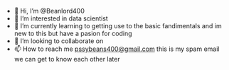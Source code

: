 - 👋 Hi, I’m @Beanlord400
- 👀 I’m interested in data scientist 
- 🌱 I’m currently learning to getting use to the basic fandimentals and im new to this but have a pasion for coding 
- 💞️ I’m looking to collaborate on 
- 📫 How to reach me pssybeans400@gmail.com this is my spam email we can get to know each other later 

<!---
Beanlord400/Beanlord400 is a ✨ special ✨ repository because its `README.md` (this file) appears on your GitHub profile.
You can click the Preview link to take a look at your changes.
--->
